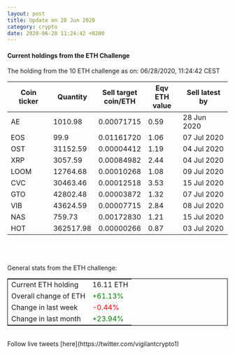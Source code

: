 ```yaml
---
layout: post
title: Update on 28 Jun 2020
category: crypto
date: 2020-06-28 11:24:42 +0200
---
```

<!-- Global site tag (gtag.js) - Google Analytics -->
<script async src="https://www.googletagmanager.com/gtag/js?id=UA-103831149-5"></script>
<script>
  window.dataLayer = window.dataLayer || [];
  function gtag(){dataLayer.push(arguments);}
  gtag('js', new Date());

  gtag('config', 'UA-103831149-5');
</script>


#### Current holdings from the ETH Challenge

The holding from the 10 ETH challenge as on: 06/28/2020, 11:24:42 CEST

|Coin ticker|Quantity|Sell target<br>coin/ETH|Eqv ETH<br>value|Sell latest by|
|-----------|--------|-----------|-----------|--------------|
AE|1010.98|  0.00071715|0.59|28 Jun 2020|
EOS|99.9|  0.01161720|1.06|07 Jul 2020|
OST|31152.59|  0.00004412|1.19|04 Jul 2020|
XRP|3057.59|  0.00084982|2.44|04 Jul 2020|
LOOM|12764.68|  0.00010268|1.08|09 Jul 2020|
CVC|30463.46|  0.00012518|3.53|15 Jul 2020|
GTO|42802.48|  0.00003872|1.32|07 Jul 2020|
VIB|43624.59|  0.00007715|2.84|08 Jul 2020|
NAS|759.73|  0.00172830|1.21|15 Jul 2020|
HOT|362517.98|  0.00000266|0.87|03 Jul 2020|

<br>
<br>
<br>
General stats from the ETH challenge:

<table style="border:1px solid black;margin-left:auto;margin-right:auto;">
	<tbody>
	<tr>
		<td>Current ETH holding</td>
		<td>     16.11 ETH</td>
	</tr>
	<tr>
		<td>Overall change of ETH</td>
		<td><font color="green">+61.13%</font></td>
	</tr>
	<tr>
		<td>Change in last week</td>
		<td><font color="red">-0.44%</font></td>
	</tr>
	<tr>
		<td>Change in last month</td>
		<td><font color="green">+23.94%</font></td>
	</tr>
	</tbody>
</table>

<br>
Follow live tweets [here](https://twitter.com/vigilantcrypto1)
<br>
<br>